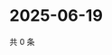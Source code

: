 # 2025-06-19

共 0 条

<!-- BEGIN ZHIHUVIDEO -->
<!-- 最后更新时间 Thu Jun 19 2025 03:09:11 GMT+0800 (China Standard Time) -->

<!-- END ZHIHUVIDEO -->
